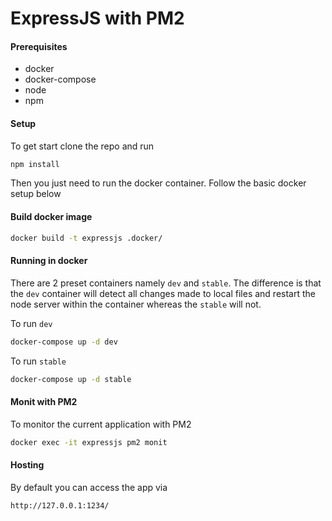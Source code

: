 # ExpressJS with PM2

#### Prerequisites
 - docker
 - docker-compose
 - node
 - npm

#### Setup
To get start clone the repo and run 
```bash
npm install
```
Then you just need to run the docker container. Follow the basic docker setup below

#### Build docker image
```bash
docker build -t expressjs .docker/
```

#### Running in docker
There are 2 preset containers namely `dev` and `stable`. The difference is that the `dev` container will detect all changes made to local files and restart the node server within the container whereas the `stable` will not.

To run `dev`
```bash
docker-compose up -d dev
```
To run `stable`
```bash
docker-compose up -d stable
```

#### Monit with PM2
To monitor the current application with PM2
```bash
docker exec -it expressjs pm2 monit
```

#### Hosting
By default you can access the app via
```
http://127.0.0.1:1234/
```